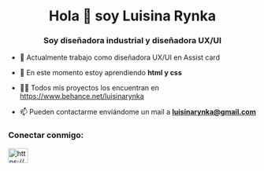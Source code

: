 <h1 align="center">Hola 👋 soy Luisina Rynka</h1>
<h3 align="center">Soy diseñadora industrial y diseñadora UX/UI</h3> 

- 🔭 Actualmente trabajo como diseñadora UX/UI en Assist card

- 🌱 En este momento estoy aprendiendo **html y css**

- 👨‍💻 Todos mis proyectos los encuentran en https://www.behance.net/luisinarynka

- 📫 Pueden contactarme enviándome un mail a **luisinarynka@gmail.com**


<h3 align="left">Conectar conmigo:</h3>
<p align="left">
<a href="https://linkedin.com/en/https://www.linkedin.com/en/luisina-rynka" target="blank"><img align="center" src="https:/ /raw.githubusercontent.com/rahuldkjain/github-profile-readme-generator/master/src/images/icons/Social/linked-in-alt.svg" alt="https://www.linkedin.com/in/ luisina-rynka" height="30" width="40" /></a>
</p>
